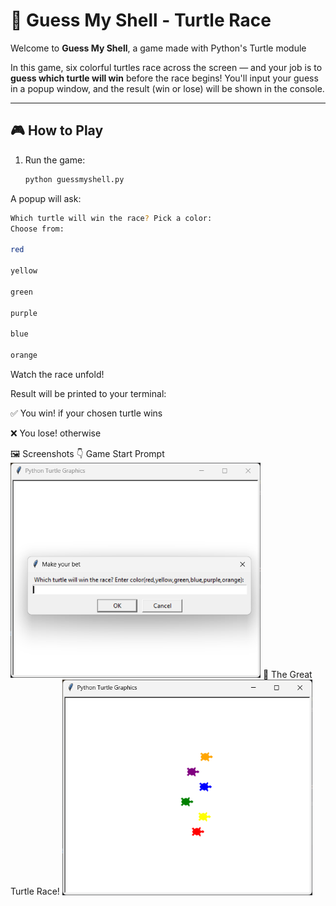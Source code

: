 # 🐢 Guess My Shell - Turtle Race

Welcome to **Guess My Shell**, a game made with Python's Turtle module

In this game, six colorful turtles race across the screen — and your job is to **guess which turtle will win** before the race begins! You'll input your guess in a popup window, and the result (win or lose) will be shown in the console.

---

## 🎮 How to Play

1. Run the game:
   ```bash
   python guessmyshell.py
   ```
A popup will ask:

```bash
Which turtle will win the race? Pick a color:
Choose from:

red

yellow

green

purple

blue

orange
```
Watch the race unfold!

Result will be printed to your terminal:

✅ You win! if your chosen turtle wins

❌ You lose! otherwise

🖼️ Screenshots
👇 Game Start Prompt
<img src="ss/screenshot1.png" alt="Popup to enter color" style="width: 400px;"/>
🐢 The Great Turtle Race!
<img src="ss/screenshot2.png" alt="Turtle race in progress" style="width: 400px;"/>
